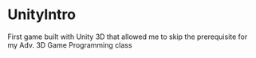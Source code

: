 # UnityIntro
First game built with Unity 3D that allowed me to skip the prerequisite for my Adv. 3D Game Programming class
